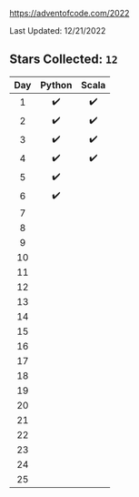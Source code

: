 https://adventofcode.com/2022

Last Updated: 12/21/2022

## Stars Collected: **`12`**

| Day |Python | Scala |
|:---:|:---:|:---:|
| 1 | ✔️ | ✔️ |
| 2 | ✔️ | ✔️ |
| 3 | ✔️ | ✔️ |
| 4 | ✔️ | ✔️ |
| 5 | ✔️ |  |
| 6 | ✔️ |  |
| 7 |  |  |
| 8 |  |  |
| 9 |  |  |
| 10 |  |  |
| 11 |  |  |
| 12 |  |  |
| 13 |  |  |
| 14 |  |  |
| 15 |  |  |
| 16 |  |  |
| 17 |  |  |
| 18 |  |  |
| 19 |  |  |
| 20 |  |  |
| 21 |  |  |
| 22 |  |  |
| 23 |  |  |
| 24 |  |  |
| 25 |  |  |